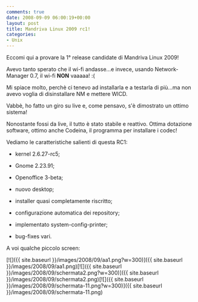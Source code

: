 ```yaml
---
comments: true
date: 2008-09-09 06:00:19+00:00
layout: post
title: Mandriva Linux 2009 rc1!
categories:
- Unix
---
```


Eccomi qui a provare la 1° release candidate di Mandriva Linux 2009!

Avevo tanto sperato che il wi-fi andasse...e invece, usando Network-Manager 0.7, il wi-fi **NON** vaaaaa! :(

Mi spiace molto, perchè ci tenevo ad installarla e a testarla di più...ma non avevo voglia di disinstallare NM e mettere WICD.

Vabbè, ho fatto un giro su live e, come pensavo, s'è dimostrato un ottimo sistema!

Nonostante fossi da live, il tutto è stato stabile e reattivo. Ottima dotazione software, ottimo anche Codeina, il programma per installare i codec!

Vediamo le caratteristiche salienti di questa RC1:



	
  * kernel 2.6.27-rc5;

	
  * Gnome 2.23.91;

	
  * Openoffice 3-beta;

	
  * nuovo desktop;

	
  * installer quasi completamente riscritto;

	
  * configurazione automatica dei repository;

	
  * implementato system-config-printer;

	
  * bug-fixes vari.


A voi qualche piccolo screen:

[![]({{ site.baseurl }}/images/2008/09/aa1.png?w=300)]({{ site.baseurl }}/images/2008/09/aa1.png)[![]({{ site.baseurl }}/images/2008/09/schermata2.png?w=300)]({{ site.baseurl }}/images/2008/09/schermata2.png)[![]({{ site.baseurl }}/images/2008/09/schermata-11.png?w=300)]({{ site.baseurl }}/images/2008/09/schermata-11.png)
